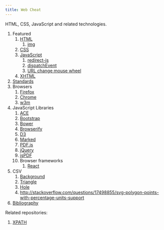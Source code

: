 ```yaml
---
title: Web Cheat
---
```


HTML, CSS, JavaScript and related technologies.

1.  Featured
    1.  [HTML](html.html)
        1.  [img](img.html)
    1.  [CSS](css.html)
    1.  [JavaScript](js.html)
        1.  [redirect-js](redirect-js.html)
        1.  [dispatchEvent](dispatch-event.html)
        1.  [URL change mouse wheel](url-change-mouse-wheel.html)
    1.  [XHTML](xhtml.xhtml)
1.  [Standards](standards)
1.  Browsers
    1.  [Firefox](firefox)
    1.  [Chrome](chrome)
    1.  [w3m](w3m)
1.  JavaScript Libraries
    1.  [ACE](ace.html)
    1.  [Bootstrap](bootstrap.html)
    1.  [Bower](bower)
    1.  [Browserify](browserify)
    1.  [D3](d3)
    1.  [Marked](marked.html)
    1.  [PDF.js](pdfjs.html)
    1.  [jQuery](jquery.html)
    1.  [jsPDF](jspdf.html)
    1.  Browser frameworks
        1.  [React](react.md)
1.  CSV
    1.  [Background](background.csv)
    1.  [Triangle](triangle.csv)
    1.  [Hole](hole.csv)
    1.  <http://stackoverflow.com/questions/17498855/svg-polygon-points-with-percentage-units-support>
1.  [Bibliography](bibliography.html)

Related repositories:

1. [XPATH](https://github.com/cirosantilli/rails-cheat/blob/98f582dce03d5643b2c301e8bb2788dd520df00f/app/test/integration/capybara_test.rb)
